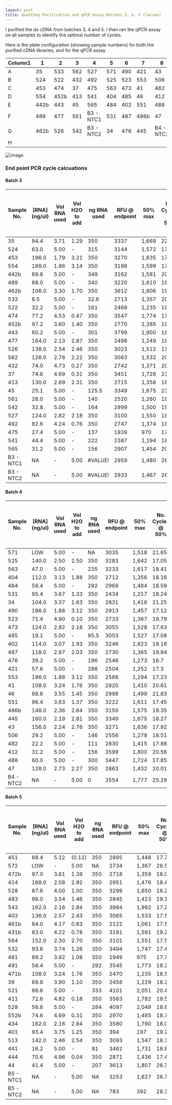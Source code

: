 ```yaml
---
layout: post
title: QuantSeq Purification and qPCR Assay Batches 3, 4, 5 (larvae)  
--- 
```


I purified the ds cDNA from batches 3, 4 and 5. I then ran the qPCR assay on all samples to identify the optimal number of cycles. 

Here is the plate configuration (showing sample numbers) for both the purified cDNA libraries, and for the qPCR assay 

Column1 | 1 | 2 | 3 | 4 | 5 | 6 | 7 | 8 | 9 | 10 | 11 | 12
-- | -- | -- | -- | -- | -- | -- | -- | -- | -- | -- | -- | --
A | 35 | 533 | 562 | 527 | 571 | 490 | 421 | 43 | 451 | 403 | 471b | 401
B | 524 | 522 | 432 | 492 | 525 | 523 | 553 | 506 | 572 | 461b | 39 | 513
C | 453 | 474 | 37 | 475 | 563 | 473 | 41 | 482 | 472b | 431b | 521 | 441
D | 554 | 452b | 413 | 541 | 404 | 485 | 46 | 412 | 414 | 564 | 411 | 444
E | 442b | 443 | 45 | 565 | 484 | 402 | 551 | 488 | 528 | 532 | 529 | 44
F | 489 | 477 | 561 | B3   - NTC1 | 531 | 487 | 486b | 47 | 483 | 481 | 552b | B5   - NTC1
G | 462b | 526 | 542 | B3 - NTC2 | 34 | 476 | 445 | B4 - NTC2 | 543 | 491 | 434 | B5 - NTC2
H |   |   |   |   |   |   |   |   |   |   |   |  

![image](https://user-images.githubusercontent.com/17264765/71838626-23993380-306e-11ea-8eb6-eee6d4d796fb.png)

### End point PCR cycle calcuations 

#### Batch 3

Sample   No. | [RNA] (ng/ul) | Vol RNA used | Vol H2O to add | ng RNA used | RFU @ endpoint | 50% max | No. Cycles @ 50% | No. Cycles @ 50%   minus 3 cycles | Cycles, round   down
-- | -- | -- | -- | -- | -- | -- | -- | -- | --
35 | 94.4 | 3.71 | 1.29 | 350 | 3337 | 1,669 | 22.76 | 19.76 | 19
524 | 63.0 | 5.00 | - | 315 | 3144 | 1,572 | 17.51 | 14.51 | 14
453 | 196.0 | 1.79 | 3.21 | 350 | 3270 | 1,635 | 17.38 | 14.38 | 14
554 | 188.0 | 1.86 | 3.14 | 350 | 3198 | 1,599 | 17.6 | 14.6 | 14
442b | 69.8 | 5.00 | - | 349 | 3162 | 1,581 | 20.39 | 17.39 | 17
489 | 68.0 | 5.00 | - | 340 | 3220 | 1,610 | 18.15 | 15.15 | 15
462b | 106.0 | 3.30 | 1.70 | 350 | 3612 | 1,806 | 19.1 | 16.1 | 16
533 | 6.5 | 5.00 | - | 32.6 | 2713 | 1,357 | 20.11 | 17.11 | 17
522 | 32.2 | 5.00 | - | 161 | 2469 | 1,235 | 19.11 | 16.11 | 16
474 | 77.2 | 4.53 | 0.47 | 350 | 3547 | 1,774 | 17.58 | 14.58 | 14
452b | 97.2 | 3.60 | 1.40 | 350 | 2770 | 1,385 | 19.07 | 16.07 | 16
443 | 60.2 | 5.00 | - | 301 | 3799 | 1,900 | 18.58 | 15.58 | 15
477 | 164.0 | 2.13 | 2.87 | 350 | 2498 | 1,249 | 18 | 15 | 15
526 | 138.0 | 2.54 | 2.46 | 350 | 3023 | 1,512 | 17.68 | 14.68 | 14
562 | 126.0 | 2.78 | 2.22 | 350 | 3063 | 1,532 | 20.09 | 17.09 | 17
432 | 74.0 | 4.73 | 0.27 | 350 | 2742 | 1,371 | 20.59 | 17.59 | 17
37 | 74.6 | 4.69 | 0.31 | 350 | 3451 | 1,726 | 23.6 | 20.6 | 20
413 | 130.0 | 2.69 | 2.31 | 350 | 2715 | 1,358 | 18.07 | 15.07 | 15
45 | 25.1 | 5.00 | - | 125.5 | 3349 | 1,675 | 23.73 | 20.73 | 20
561 | 28.0 | 5.00 | - | 140 | 2520 | 1,260 | 19.95 | 16.95 | 17
542 | 32.8 | 5.00 | - | 164 | 2999 | 1,500 | 19.66 | 16.66 | 16
527 | 124.0 | 2.82 | 2.18 | 350 | 3100 | 1,550 | 18.1 | 15.1 | 15
492 | 82.6 | 4.24 | 0.76 | 350 | 2747 | 1,374 | 18.42 | 15.42 | 15
475 | 27.4 | 5.00 | - | 137 | 1939 | 970 | 17.65 | 14.65 | 14
541 | 44.4 | 5.00 | - | 222 | 2387 | 1,194 | 18.76 | 15.76 | 15
565 | 31.2 | 5.00 | - | 156 | 2907 | 1,454 | 20.11 | 17.11 | 17
B3 - NTC1 | NA | - | 5.00 | #VALUE! | 2959 | 1,480 | 26.88 | 23.88 | 23
B3 - NTC2 | NA | - | 5.00 | #VALUE! | 2933 | 1,467 | 26.73 | 23.73 | 23

#### Batch 4 

Sample   No. | [RNA] (ng/ul) | Vol RNA used | Vol H2O to add | ng RNA used | RFU @ endpoint | 50% max | No. Cycles @ 50% | No. Cycles @ 50%   minus 3 cycles | Cycles, round   down
-- | -- | -- | -- | -- | -- | -- | -- | -- | --
571 | LOW | 5.00 | - | NA | 3035 | 1,518 | 21.65 | 18.65 | 18
525 | 140.0 | 2.50 | 2.50 | 350 | 3283 | 1,642 | 17.05 | 14.05 | 14
563 | 47.0 | 5.00 | - | 235 | 3233 | 1,617 | 18.41 | 15.41 | 15
404 | 112.0 | 3.13 | 1.88 | 350 | 2712 | 1,356 | 18.16 | 15.16 | 15
484 | 58.4 | 5.00 | - | 292 | 2968 | 1,484 | 18.59 | 15.59 | 15
531 | 95.4 | 3.67 | 1.33 | 350 | 2434 | 1,217 | 18.24 | 15.24 | 15
34 | 104.0 | 3.37 | 1.63 | 350 | 2831 | 1,416 | 21.25 | 18.25 | 18
490 | 186.0 | 1.88 | 3.12 | 350 | 2913 | 1,457 | 17.12 | 14.12 | 14
523 | 71.4 | 4.90 | 0.10 | 350 | 2733 | 1,367 | 19.79 | 16.79 | 16
473 | 124.0 | 2.82 | 2.18 | 350 | 3055 | 1,528 | 17.63 | 14.63 | 14
485 | 19.1 | 5.00 | - | 95.5 | 3053 | 1,527 | 17.08 | 14.08 | 14
402 | 114.0 | 3.07 | 1.93 | 350 | 3246 | 1,623 | 19.16 | 16.16 | 16
487 | 118.0 | 2.97 | 2.03 | 350 | 2730 | 1,365 | 19.84 | 16.84 | 16
476 | 39.2 | 5.00 | - | 196 | 2546 | 1,273 | 16.7 | 13.7 | 13
421 | 57.6 | 5.00 | - | 288 | 2504 | 1,252 | 17.3 | 14.3 | 14
553 | 186.0 | 1.88 | 3.12 | 350 | 2588 | 1,294 | 17.23 | 14.23 | 14
41 | 108.0 | 3.24 | 1.76 | 350 | 2820 | 1,410 | 20.61 | 17.61 | 17
46 | 98.6 | 3.55 | 1.45 | 350 | 2998 | 1,499 | 21.83 | 18.83 | 18
551 | 96.4 | 3.63 | 1.37 | 350 | 3222 | 1,611 | 17.45 | 14.45 | 14
486b | 148.0 | 2.36 | 2.64 | 350 | 3150 | 1,575 | 19.35 | 16.35 | 16
445 | 160.0 | 2.19 | 2.81 | 350 | 3349 | 1,675 | 18.27 | 15.27 | 15
43 | 156.0 | 2.24 | 2.76 | 350 | 3271 | 1,636 | 17.92 | 14.92 | 15
506 | 29.2 | 5.00 | - | 146 | 2556 | 1,278 | 18.51 | 15.51 | 15
482 | 22.2 | 5.00 | - | 111 | 2830 | 1,415 | 17.88 | 14.88 | 14
412 | 31.2 | 5.00 | - | 156 | 3599 | 1,800 | 20.56 | 17.56 | 17
488 | 60.0 | 5.00 | - | 300 | 3447 | 1,724 | 17.85 | 14.85 | 14
47 | 128.0 | 2.73 | 2.27 | 350 | 2863 | 1,432 | 20.01 | 17.01 | 17
B4 - NTC2 | NA | - | 5.00 | 0 | 3554 | 1,777 | 25.29 | 22.29 | 22

#### Batch 5 

Sample   No. | [RNA] (ng/ul) | Vol RNA used | Vol H2O to add | ng RNA used | RFU @ endpoint | 50% max | No. Cycles @ 50% | No. Cycles @ 50%   minus 3 cycles | Cycles, round   down
-- | -- | -- | -- | -- | -- | -- | -- | -- | --
451 | 68.4 | 5.12 | (0.12) | 350 | 2895 | 1,448 | 17.73 | 14.73 | 14
572 | LOW | - | 5.00 | NA | 2734 | 1,367 | 26.54 | 23.54 | 23
472b | 97.0 | 3.61 | 1.39 | 350 | 2718 | 1,359 | 18.06 | 15.06 | 15
414 | 168.0 | 2.08 | 2.92 | 350 | 2951 | 1,476 | 18.42 | 15.42 | 15
528 | 87.6 | 4.00 | 1.00 | 350 | 3299 | 1,650 | 16.23 | 13.23 | 13
483 | 99.0 | 3.54 | 1.46 | 350 | 2845 | 1,423 | 19.19 | 16.19 | 16
543 | 162.0 | 2.16 | 2.84 | 350 | 3984 | 1,992 | 17.22 | 14.22 | 14
403 | 136.0 | 2.57 | 2.43 | 350 | 3065 | 1,533 | 17.5 | 14.5 | 14
461b | 84.0 | 4.17 | 0.83 | 350 | 2122 | 1,061 | 17.57 | 14.57 | 14
431b | 83.0 | 4.22 | 0.78 | 350 | 3181 | 1,591 | 19.24 | 16.24 | 16
564 | 152.0 | 2.30 | 2.70 | 350 | 3101 | 1,551 | 17.55 | 14.55 | 14
532 | 93.6 | 3.74 | 1.26 | 350 | 3494 | 1,747 | 17.47 | 14.47 | 14
481 | 89.2 | 3.92 | 1.08 | 350 | 1949 | 975 | 17.76 | 14.76 | 14
491 | 58.4 | 5.00 | - | 292 | 3545 | 1,773 | 18.23 | 15.23 | 15
471b | 108.0 | 3.24 | 1.76 | 350 | 2470 | 1,235 | 18.52 | 15.52 | 15
39 | 89.8 | 3.90 | 1.10 | 350 | 2458 | 1,229 | 18.27 | 15.27 | 15
521 | 66.6 | 5.00 | - | 333 | 4101 | 2,051 | 20.44 | 17.44 | 17
411 | 72.6 | 4.82 | 0.18 | 350 | 3563 | 1,782 | 19.5 | 16.5 | 16
529 | 56.8 | 5.00 | - | 284 | 4097 | 2,049 | 18.65 | 15.65 | 15
552b | 74.6 | 4.69 | 0.31 | 350 | 2970 | 1,485 | 18.79 | 15.79 | 15
434 | 162.0 | 2.16 | 2.84 | 350 | 3580 | 1,790 | 18.04 | 15.04 | 15
401 | 93.4 | 3.75 | 1.25 | 350 | 394 | 197 | 19.26 | 16.26 | 16
513 | 142.0 | 2.46 | 2.54 | 350 | 3093 | 1,547 | 18.38 | 15.38 | 15
441 | 16.2 | 5.00 | - | 81 | 3462 | 1,731 | 18.8 | 15.8 | 15
444 | 70.6 | 4.96 | 0.04 | 350 | 2871 | 1,436 | 17.49 | 14.49 | 14
44 | 41.4 | 5.00 | - | 207 | 3613 | 1,807 | 26.73 | 23.73 | 23
B5 - NTC1 | NA | - | 5.00 | NA | 3253 | 1,627 | 26.72 | 23.72 | 23
B5 - NTC2 | NA | - | 5.00 | NA | 783 | 392 | 28.34 | 25.34 | 23

